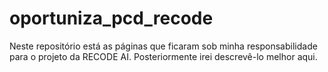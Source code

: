 # oportuniza_pcd_recode
Neste repositório está as páginas que ficaram sob minha responsabilidade para o projeto da RECODE AI. Posteriormente irei descrevê-lo melhor aqui.
